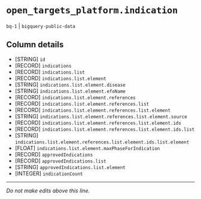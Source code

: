 # `open_targets_platform.indication`
`bq-1` | `bigquery-public-data`

## Column details
* [STRING]    `id`
* [RECORD]    `indications`
* [RECORD]    `indications.list`
* [RECORD]    `indications.list.element`
* [STRING]    `indications.list.element.disease`
* [STRING]    `indications.list.element.efoName`
* [RECORD]    `indications.list.element.references`
* [RECORD]    `indications.list.element.references.list`
* [RECORD]    `indications.list.element.references.list.element`
* [STRING]    `indications.list.element.references.list.element.source`
* [RECORD]    `indications.list.element.references.list.element.ids`
* [RECORD]    `indications.list.element.references.list.element.ids.list`
* [STRING]    `indications.list.element.references.list.element.ids.list.element`
* [FLOAT]     `indications.list.element.maxPhaseForIndication`
* [RECORD]    `approvedIndications`
* [RECORD]    `approvedIndications.list`
* [STRING]    `approvedIndications.list.element`
* [INTEGER]   `indicationCount`

-------------------------------------------------------------------------------
*Do not make edits above this line.*
